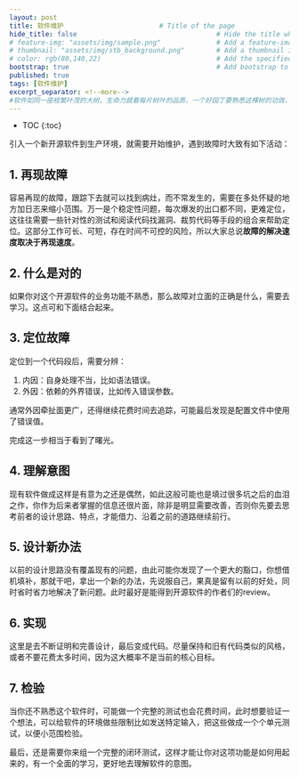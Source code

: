 ```yaml
---
layout: post
title: 软件维护                        # Title of the page
hide_title: false                                   # Hide the title when displaying the post, but shown in lists of posts
# feature-img: "assets/img/sample.png"              # Add a feature-image to the post
# thumbnail: "assets/img/stb_background.png"        # Add a thumbnail image on blog view
# color: rgb(80,140,22)                             # Add the specified color as feature image, and change link colors in post
bootstrap: true                                     # Add bootstrap to the page
published: true
tags: [软件维护]
excerpt_separator: <!--more-->
#软件如同一座枝繁叶茂的大树，生命力就看每片树叶的品质，一个好园丁要熟悉这棵树的功效、不同季节的应变特点，哪些不好会导致树叶有什么变化。
---
```


<!--more-->
* TOC
{:toc}

引入一个新开源软件到生产环境，就需要开始维护，遇到故障时大致有如下活动：

## 1. 再现故障

容易再现的故障，跟踪下去就可以找到病灶，而不常发生的，需要在多处怀疑的地方加日志来缩小范围。万一是个稳定性问题，每次爆发的出口都不同，更难定位，这往往需要一些针对性的测试和阅读代码找漏洞、裁剪代码等手段的组合来帮助定位。这部分工作可长、可短，存在时间不可控的风险，所以大家总说**故障的解决速度取决于再现速度**。

## 2. 什么是对的

如果你对这个开源软件的业务功能不熟悉，那么故障对立面的正确是什么，需要去学习。这点可和下面结合起来。

## 3. 定位故障

定位到一个代码段后，需要分辨：

1. 内因：自身处理不当，比如语法错误。
2. 外因：依赖的外界错误，比如传入错误参数。

通常外因牵扯面更广，还得继续花费时间去追踪，可能最后发现是配置文件中使用了错误值。

完成这一步相当于看到了曙光。

## 4. 理解意图

现有软件做成这样是有意为之还是偶然，如此这般可能也是填过很多坑之后的血泪之作，你作为后来者掌握的信息还很片面，除非是明显需要改善，否则你先要去思考前者的设计思路、特点，才能借力、沿着之前的道路继续前行。

## 5. 设计新办法

以前的设计思路没有覆盖现有的问题，由此可能你发现了一个更大的豁口，你想借机填补，那就干吧，拿出一个新的办法，先说服自己，果真是留有以前的好处，同时省时省力地解决了新问题。此时最好是能得到开源软件的作者们的review。

## 6. 实现

这里是去不断证明和完善设计，最后变成代码。尽量保持和旧有代码类似的风格，或者不要花费太多时间，因为这大概率不是当前的核心目标。

## 7. 检验

当你还不熟悉这个软件时，可能做一个完整的测试也会花费时间，此时想要验证一个想法，可以给软件的环境做些限制比如发送特定输入，把这些做成一个个单元测试，以便小范围检验。

最后，还是需要你来组一个完整的闭环测试，这样才能让你对这项功能是如何用起来的，有一个全面的学习，更好地去理解软件的意图。